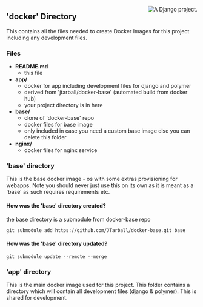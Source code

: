 <a href="http://www.djangoproject.com/" ><img src="https://www.djangoproject.com/m/img/badges/djangoproject120x25.gif" border="0" alt="A Django project." title="A Django project." style="float: right;" /></a>

## 'docker' Directory 

This contains all the files needed to create Docker Images for this project including any development files.

### Files

* **README.md**
  - this file
* **app/**
  - docker for app including development files for django and polymer 
  - derived from 'jtarball/docker-base' (automated build from docker hub)
  - your project directory is in here
* **base/**     
  - clone of 'docker-base' repo
  - docker files for base image
  - only included in case you need a custom base image else you can delete this folder
* **nginx/**      
  - docker files for nginx service 


### 'base' directory 
This is the base docker image - os with some extras provisioning for webapps. 
Note you should never just use this on its own as it is meant as a 'base' as 
such requires requirements etc.

#### How was the 'base' directory created?
the base directory is a submodule from docker-base repo

`git submodule add https://github.com/JTarball/docker-base.git base`

#### How was the 'base' directory updated?
`git submodule update --remote --merge` 

### 'app' directory
This is the main docker image used for this project. This folder contains a directory 
which will contain all development files (django & polymer). This is shared for development.



